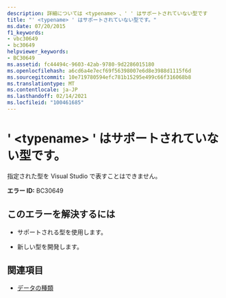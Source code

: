 ```yaml
---
description: 詳細については <typename> 、' ' はサポートされていない型です
title: "' <typename> ' はサポートされていない型です。"
ms.date: 07/20/2015
f1_keywords:
- vbc30649
- bc30649
helpviewer_keywords:
- BC30649
ms.assetid: fc44494c-9603-42ab-9780-9d2286015180
ms.openlocfilehash: a6cd6a4e7ecf69f56398007e6d8e3988d1115f6d
ms.sourcegitcommit: 10e719780594efc781b15295e499c66f316068b8
ms.translationtype: MT
ms.contentlocale: ja-JP
ms.lasthandoff: 02/14/2021
ms.locfileid: "100461685"
---
```

# <a name="typename-is-an-unsupported-type"></a>' \<typename> ' はサポートされていない型です。

指定された型を Visual Studio で表すことはできません。  
  
 **エラー ID:** BC30649  
  
## <a name="to-correct-this-error"></a>このエラーを解決するには  
  
- サポートされる型を使用します。  
  
- 新しい型を開発します。  
  
## <a name="see-also"></a>関連項目

- [データの種類](../language-reference/data-types/index.md)
